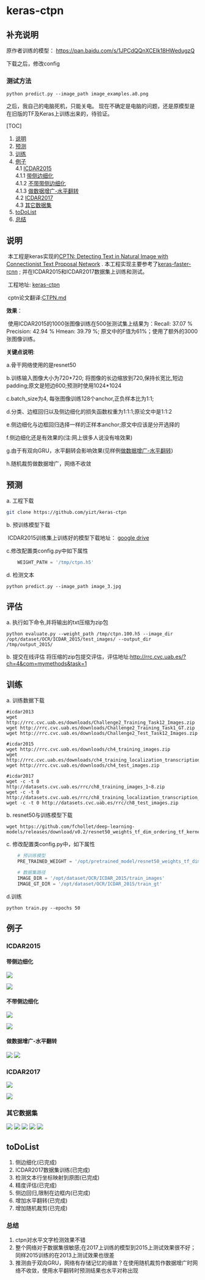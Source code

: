 # keras-ctpn

## 补充说明

原作者训练的模型： https://pan.baidu.com/s/1JPCdQQnXCEIk18HWedugzQ

下载之后，修改config

### 测试方法

```
python predict.py --image_path image_examples.a0.png
```

之后，我自己的电脑死机，只能关电。 现在不确定是电脑的问题，还是原模型是在旧版的TF及Keras上训练出来的，待验证。


[TOC]

1. [说明](#说明)
2. [预测](#预测)
3. [训练](#训练)
4. [例子](#例子)<br>
   4.1 [ICDAR2015](#ICDAR2015)<br>
   4.1.1 [带侧边细化](#带侧边细化)<br>
   4.1.2 [不带带侧边细化](#不带侧边细化)<br>
   4.1.3 [做数据增广-水平翻转](#做数据增广-水平翻转)<br>
   4.2 [ICDAR2017](#ICDAR2017)<br>
   4.3 [其它数据集](#其它数据集)
5. [toDoList](#toDoList)
6. [总结](#总结)

## 说明

​         本工程是keras实现的[CPTN: Detecting Text in Natural Image with Connectionist Text Proposal Network](https://arxiv.org/abs/1609.03605) . 本工程实现主要参考了[keras-faster-rcnn](https://github.com/yizt/keras-faster-rcnn) ; 并在ICDAR2015和ICDAR2017数据集上训练和测试。

​         工程地址: [keras-ctpn](https://github.com/yizt/keras-ctpn)

​         cptn论文翻译:[CTPN.md](https://github.com/yizt/cv-papers/blob/master/CTPN.md)

**效果**：

​        使用ICDAR2015的1000张图像训练在500张测试集上结果为：Recall: 37.07 % Precision: 42.94 % Hmean: 39.79 %;
原文中的F值为61%；使用了额外的3000张图像训练。

**关键点说明**:

a.骨干网络使用的是resnet50

b.训练输入图像大小为720\*720; 将图像的长边缩放到720,保持长宽比,短边padding;原文是短边600;预测时使用1024*1024

c.batch_size为4, 每张图像训练128个anchor,正负样本比为1:1;

d.分类、边框回归以及侧边细化的损失函数权重为1:1:1;原论文中是1:1:2

e.侧边细化与边框回归选择一样的正样本anchor;原文中应该是分开选择的

f.侧边细化还是有效果的(注:网上很多人说没有啥效果)

g.由于有双向GRU，水平翻转会影响效果(见样例[做数据增广-水平翻转](#做数据增广-水平翻转))

h.随机裁剪做数据增广，网络不收敛




## 预测

a. 工程下载

```bash
git clone https://github.com/yizt/keras-ctpn
```



b. 预训练模型下载

​    ICDAR2015训练集上训练好的模型下载地址： [google drive](https://drive.google.com/open?id=12t-PFYvYwx4In2aRv7OgRFkHa9rCjjn7)

c.修改配置类config.py中如下属性

```python
	WEIGHT_PATH = '/tmp/ctpn.h5'
```

d. 检测文本

```shell
python predict.py --image_path image_3.jpg
```

## 评估

a. 执行如下命令,并将输出的txt压缩为zip包
```shell
python evaluate.py --weight_path /tmp/ctpn.100.h5 --image_dir /opt/dataset/OCR/ICDAR_2015/test_images/ --output_dir /tmp/output_2015/
```

b. 提交在线评估
   将压缩的zip包提交评估，评估地址:http://rrc.cvc.uab.es/?ch=4&com=mymethods&task=1

## 训练

a. 训练数据下载
```shell
#icdar2013
wget http://rrc.cvc.uab.es/downloads/Challenge2_Training_Task12_Images.zip
wget http://rrc.cvc.uab.es/downloads/Challenge2_Training_Task1_GT.zip
wget http://rrc.cvc.uab.es/downloads/Challenge2_Test_Task12_Images.zip
```

```shell
#icdar2015
wget http://rrc.cvc.uab.es/downloads/ch4_training_images.zip
wget http://rrc.cvc.uab.es/downloads/ch4_training_localization_transcription_gt.zip
wget http://rrc.cvc.uab.es/downloads/ch4_test_images.zip
```

```shell
#icdar2017
wget -c -t 0 http://datasets.cvc.uab.es/rrc/ch8_training_images_1~8.zip
wget -c -t 0 http://datasets.cvc.uab.es/rrc/ch8_training_localization_transcription_gt_v2.zip
wget -c -t 0 http://datasets.cvc.uab.es/rrc/ch8_test_images.zip
```



b. resnet50与训练模型下载

```shell
wget https://github.com/fchollet/deep-learning-models/releases/download/v0.2/resnet50_weights_tf_dim_ordering_tf_kernels_notop.h5
```



c. 修改配置类config.py中，如下属性

```python
	# 预训练模型
    PRE_TRAINED_WEIGHT = '/opt/pretrained_model/resnet50_weights_tf_dim_ordering_tf_kernels_notop.h5'

    # 数据集路径
    IMAGE_DIR = '/opt/dataset/OCR/ICDAR_2015/train_images'
    IMAGE_GT_DIR = '/opt/dataset/OCR/ICDAR_2015/train_gt'
```

d.训练

```shell
python train.py --epochs 50
```





## 例子

### ICDAR2015

#### 带侧边细化

![](image_examples/icdar2015/img_8.1.jpg)

![](image_examples/icdar2015/img_200.1.jpg)

#### 不带侧边细化
![](image_examples/icdar2015/img_8.0.jpg)

![](image_examples/icdar2015/img_200.0.jpg)

#### 做数据增广-水平翻转
![](image_examples/flip1.png)
![](image_examples/flip2.png)

### ICDAR2017


![](image_examples/icdar2017/ts_img_01000.1.jpg)

![](image_examples/icdar2017/ts_img_01001.1.jpg)

### 其它数据集
![](image_examples/bkgd_1_0_generated_0.1.jpg)
![](image_examples/a2.png)
![](image_examples/a1.png)
![](image_examples/a3.png)
![](image_examples/a0.png)

## toDoList

1. 侧边细化(已完成)
2. ICDAR2017数据集训练(已完成)
3. 检测文本行坐标映射到原图(已完成)
4. 精度评估(已完成)
5. 侧边回归,限制在边框内(已完成)
6. 增加水平翻转(已完成)
7. 增加随机裁剪(已完成)



### 总结

1. ctpn对水平文字检测效果不错
2. 整个网络对于数据集很敏感;在2017上训练的模型到2015上测试效果很不好；同样2015训练的在2013上测试效果也很差
3. 推测由于双向GRU，网络有存储记忆的缘故？在使用随机裁剪作数据增广时网络不收敛，使用水平翻转时预测结果也水平对称出现
